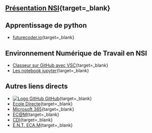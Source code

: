 
## [Présentation NSI](https://ericecmorlaix.github.io/nsi/){target=_blank}

## Apprentissage de python

- [futurecoder.io](https://fr.futurecoder.io){target=_blank}

## Environnement Numérique de Travail en NSI

- [Classeur sur GitHub avec VSC](https://ericecmorlaix.github.io/adn-Tutoriel_lab_si/IDE/GitHub/){target=_blank}
- [Les notebook jupyter](https://ericecmorlaix.github.io/adn-Tutoriel_lab_si/IDE/notebook/){target=_blank}

## Autres liens directs

- [![Logo GitHub](https://avatars.githubusercontent.com/in/15368?s=32&v=4 "GitHub") GitHub](https://github.com/){target=_blank}
- [Ecole Directe](https://www.ecoledirecte.com){target=_blank}
- [Microsoft 365](https://login.microsoftonline.com/){target=_blank}
- [EC@M](https://www.ecmorlaix.fr/){target=_blank}
- [CDI](https://cdi-lycee.ecmorlaix.fr){target=_blank}
- [E.N.T. ECA.M](https://ec-morlaix.github.io/info/){target=_blank}